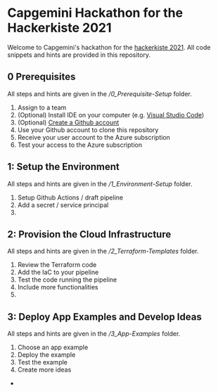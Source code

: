# Capgemini Hackathon for the Hackerkiste 2021
Welcome to Capgemini's hackathon for the [hackerkiste 2021](https://2021.hackerkiste.de). All code snippets and hints are provided in this repository.

## 0 Prerequisites
All steps and hints are given in the */0_Prerequisite-Setup* folder.
1. Assign to a team
1. (Optional) Install IDE on your computer (e.g. [Visual Studio Code](https://code.visualstudio.com/))
1. (Optional) [Create a Github account](https://github.com/signup)
1. Use your Github account to clone this repository
1. Receive your user account to the Azure subscription
1. Test your access to the Azure subscription

## 1: Setup the Environment
All steps and hints are given in the */1_Environment-Setup* folder.
1. Setup Github Actions / draft pipeline
1. Add a secret / service principal
1. <steps-tbd>

## 2: Provision the Cloud Infrastructure
All steps and hints are given in the */2_Terraform-Templates* folder.
1. Review the Terraform code
1. Add the IaC to your pipeline
1. Test the code running the pipeline
1. Include more functionalities
1. <steps-tbd>

## 3: Deploy App Examples and Develop Ideas
All steps and hints are given in the */3_App-Examples* folder.
1. Choose an app example
1. Deploy the example
1. Test the example
1. Create more ideas
* <steps-tbd>
